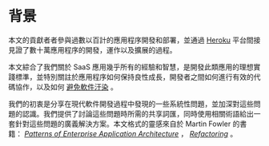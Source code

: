 背景
==========

本文的貢獻者者參與過數以百計的應用程序開發和部署，並通過 [Heroku](http://www.heroku.com/) 平台間接見證了數十萬應用程序的開發，運作以及擴展的過程。

本文綜合了我們關於 SaaS 應用幾乎所有的經驗和智慧，是開發此類應用的理想實踐標準，並特別關註於應用程序如何保持良性成長，開發者之間如何進行有效的代碼協作，以及如何 [避免軟件汙染](http://blog.heroku.com/archives/2011/6/28/the_new_heroku_4_erosion_resistance_explicit_contracts/) 。

我們的初衷是分享在現代軟件開發過程中發現的一些系統性問題，並加深對這些問題的認識。我們提供了討論這些問題時所需的共享詞匯，同時使用相關術語給出一套針對這些問題的廣義解決方案。本文格式的靈感來自於 Martin Fowler 的書籍： *[Patterns of Enterprise Application Architecture](http://books.google.com/books/about/Patterns_of_enterprise_application_archi.html?id=FyWZt5DdvFkC)* ， *[Refactoring](http://books.google.com/books/about/Refactoring.html?id=1MsETFPD3I0C)* 。

